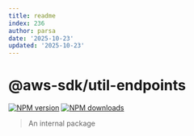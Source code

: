 ```yaml
---
title: readme
index: 236
author: parsa
date: '2025-10-23'
updated: '2025-10-23'
---
```

# @aws-sdk/util-endpoints

[![NPM version](https://img.shields.io/npm/v/@aws-sdk/util-endpoints/latest.svg)](https://www.npmjs.com/package/@aws-sdk/util-endpoints)
[![NPM downloads](https://img.shields.io/npm/dm/@aws-sdk/util-endpoints.svg)](https://www.npmjs.com/package/@aws-sdk/util-endpoints)

> An internal package
